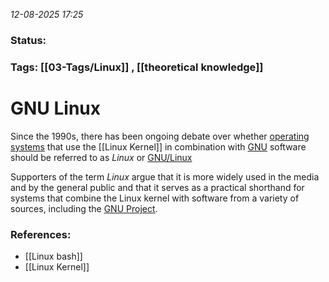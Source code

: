 
*12-08-2025 17:25*

### Status: 
 


### Tags: [[03-Tags/Linux]] , [[theoretical knowledge]]



# GNU Linux

Since the 1990s, there has been ongoing debate over whether [operating systems](https://en.wikipedia.org/wiki/Operating_systems "Operating systems") that use the [[Linux Kernel]] in combination with [GNU](https://en.wikipedia.org/wiki/GNU "GNU") software should be referred to as _Linux_ or [GNU/Linux](https://en.wikipedia.org/wiki/GNU/Linux_naming_controversy#cite_note-Noyes_20122-1)

Supporters of the term _Linux_ argue that it is more widely used in the media and by the general public and that it serves as a practical shorthand for systems that combine the Linux kernel with software from a variety of sources, including the [GNU Project](https://en.wikipedia.org/wiki/GNU_Project "GNU Project").



### References:

- [[Linux bash]]
- [[Linux Kernel]]
  

